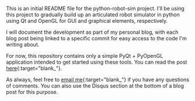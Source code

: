 This is an initial README file for the python-robot-sim project.  I'll be using this project to gradually build up an articulated robot simulator in python using Qt and OpenGL for GUI and graphical elements, respectively.

I will document the development as part of my personal blog, with each blog post being linked to a specific commit for easy access to the code I'm writing about.

For now, this repository contains only a simple PyQt + PyOpenGL application intended to get started using these tools.  You can read the post [here](https://nrotella.github.io/journal/first-steps-python-qt-opengl.html){:target="blank_"}.

As always, feel free to [email me](mailto:nicholas.rotella@gmail.com){:target="blank_"} if you have any questions of comments.  You can also use the Disqus section at the bottom of a blog post for this purpose.